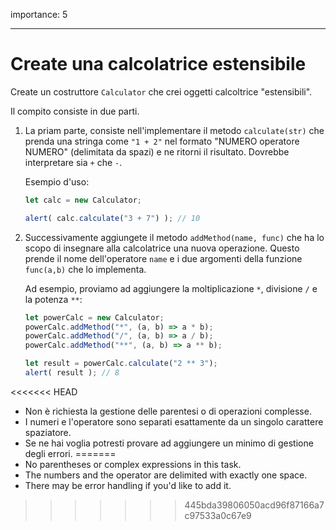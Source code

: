 importance: 5

---

# Create una calcolatrice estensibile

Create un costruttore `Calculator` che crei oggetti calcoltrice "estensibili".

Il compito consiste in due parti.

1. La priam parte, consiste nell'implementare il metodo `calculate(str)` che prenda una stringa come `"1 + 2"` nel formato "NUMERO operatore NUMERO" (delimitata da spazi) e ne ritorni il risultato. Dovrebbe interpretare sia `+` che `-`.

    Esempio d'uso:

    ```js
    let calc = new Calculator;

    alert( calc.calculate("3 + 7") ); // 10
    ```
2. Successivamente aggiungete il metodo `addMethod(name, func)` che ha lo scopo di insegnare alla calcolatrice una nuova operazione. Questo prende il nome dell'operatore `name` e i due argomenti della funzione `func(a,b)` che lo implementa.

    Ad esempio, proviamo ad aggiungere la moltiplicazione `*`, divisione `/` e la potenza `**`:

    ```js
    let powerCalc = new Calculator;
    powerCalc.addMethod("*", (a, b) => a * b);
    powerCalc.addMethod("/", (a, b) => a / b);
    powerCalc.addMethod("**", (a, b) => a ** b);

    let result = powerCalc.calculate("2 ** 3");
    alert( result ); // 8
    ```

<<<<<<< HEAD
- Non è richiesta la gestione delle parentesi o di operazioni complesse.
- I numeri e l'operatore sono separati esattamente da un singolo carattere spaziatore.
- Se ne hai voglia potresti provare ad aggiungere un minimo di gestione degli errori.
=======
- No parentheses or complex expressions in this task.
- The numbers and the operator are delimited with exactly one space.
- There may be error handling if you'd like to add it.
>>>>>>> 445bda39806050acd96f87166a7c97533a0c67e9
